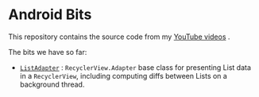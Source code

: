 # Android Bits

This repository contains the source code from my [YouTube videos](https://www.youtube.com/user/355MrBean/videos) .

The bits we have so far:
- [`ListAdapter`](https://www.youtube.com/watch?v=ygnD1JYfyIE) : `RecyclerView.Adapter` base class for presenting List data in a `RecyclerView`, including computing diffs between Lists on a background thread.
